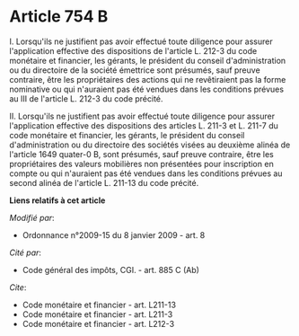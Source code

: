 # Article 754 B

I. Lorsqu'ils ne justifient pas avoir effectué toute diligence pour assurer l'application effective des dispositions de
l'article L. 212-3 du code monétaire et financier, les gérants, le président du conseil d'administration ou du directoire de
la société émettrice sont présumés, sauf preuve contraire, être les propriétaires des actions qui ne revêtiraient pas la
forme nominative ou qui n'auraient pas été vendues dans les conditions prévues au III de l'article L. 212-3 du code précité. 

II. Lorsqu'ils ne justifient pas avoir effectué toute diligence pour assurer l'application effective des dispositions des
articles L. 211-3 et L. 211-7 du code monétaire et financier, les gérants, le président du conseil d'administration ou du
directoire des sociétés visées au deuxième alinéa de l'article 1649 quater-0 B, sont présumés, sauf preuve contraire, être
les propriétaires des valeurs mobilières non présentées pour inscription en compte ou qui n'auraient pas été vendues dans les
conditions prévues au second alinéa de l'article L. 211-13 du code précité.

**Liens relatifs à cet article**

_Modifié par_:

  - Ordonnance n°2009-15 du 8 janvier 2009 - art. 8

_Cité par_:

  - Code général des impôts, CGI. - art. 885 C (Ab)

_Cite_:

  - Code monétaire et financier - art. L211-13
  - Code monétaire et financier - art. L211-3
  - Code monétaire et financier - art. L212-3
